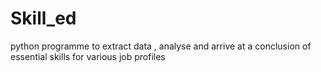 # Skill_ed
python programme to extract data , analyse and arrive at a conclusion of essential skills for various job profiles
